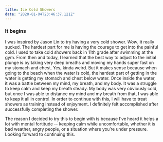 ```yaml
---
title: Ice Cold Showers
date: "2020-01-04T23:46:37.121Z"
---
```


### It begins
I was inspired by Jason Lin to try having a very cold shower. *Wow*, it really sucked. The hardest part for me is having the courage to get into the painful cold. I used to take cold showers back in 11th grade after swimming at the gym. From then and today, I learned that the best way to adjust to the initial plunge is by taking very deep breaths and moving my hands super fast on my stomach and chest. Yes, kinda weird. But it makes sense because when going to the beach when the water is cold, the hardest part of getting in the water is getting my stomach and chest below water. Once inside the water, it was a battle between my mind, my breath, and my body. It was a struggle to keep calm and keep my breath steady. My body was very obviously cold, but once I was able to distance my mind and my breath from that, I was able to keep it all in control. In order to continue with this, I will have to treat showers as training instead of enjoyment. I definitely felt accomplished after successfully completing the shower.

The reason I decided to try this to begin with is because I’ve heard it helps a lot with mental fortitude -- keeping calm while uncomfortable, whether it is bad weather, angry people, or a situation where you’re under pressure. Looking forward to continuing this. 
